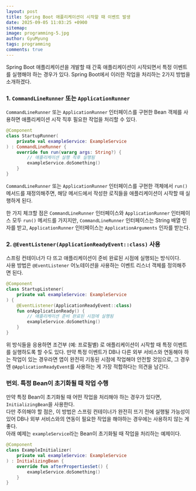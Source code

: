 ```yaml
---
layout:	post
title: Spring Boot 애플리케이션이 시작할 때 이벤트 발생
date: 2025-09-05 11:03:25 +0900
sitemap: 
image: programming-5.jpg
author: GyuMyung
tags: programming
comments: true
---
```


Spring Boot 애플리케이션을 개발할 때 간혹 애플리케이션이 시작되면서 특정 이벤트를 실행해야 하는 경우가 있다. Spring Boot에서 이러한 작업을 처리하는 2가지 방법을 소개하겠다.

### 1. `CommandLineRunner` 또는 `ApplicationRunner`
`CommandLineRunner` 또는 `ApplicationRunner` 인터페이스를 구현한 Bean 객체를 사용하면 애플리케이션 시작 직후 필요한 작업을 처리할 수 있다.

```kotlin
@Component
class StartupRunner(
	private val exampleService: ExampleService
) : CommandLineRunner {
	override fun run(vararg args: String?) {
		// 애플리케이션 실행 직후 실행됨
		exampleService.doSomething()
	}
}
```

`CommandLineRunner` 또는 `ApplicationRunner` 인터페이스를 구현한 객체에서 `run()` 메서드를 재정의해주면, 해당 메서드에서 작성한 로직들을 애플리케이션이 시작할 때 실행하게 된다.

한 가지 체크할 점은 `CommandLineRunner` 인터페이스와 `ApplicationRunner` 인터페이스 모두 `run()` 메서드를 가지지만, `CommandLineRunner` 인터페이스는 String 배열 인자를 받고, `ApplicationRunner` 인터페이스는 `ApplicationArguments` 인자를 받는다.

### 2. `@EventListener(ApplicationReadyEvent::class)` 사용
스프링 컨테이너가 다 뜨고 애플리케이션이 준비 완료된 시점에 실행되는 방식이다.<br>
사용 방법은 `@EventListener` 어노테이션을 사용하는 이벤트 리스너 객체를 정의해주면 된다.

```kotlin
@Component
class StartupListener(
	private val exampleService: ExampleService
) {
	@EventListener(ApplicationReadyEvent::class)
	fun onApplicationReady() {
		// 애플리케이션 준비 완료된 시점에 실행됨
		exampleService.doSomething()
	}
}
```

위 방식들을 응용하면 조건부 (예: 프로필별) 로 애플리케이션이 시작할 때 특정 이벤트를 실행하도록 할 수도 있다. 만약 특정 이벤트가 DB나 다른 외부 서비스와 연동해야 하는 작업이 있는 경우라면 앱이 완전히 기동된 시점에 작업해야 안전할 것임으로, 그 경우엔 `@ApplicationReadyEvent`를 사용하는 게 가장 적합하다는 의견을 남긴다.

### 번외. 특정 Bean이 초기화될 때 작업 수행
만약 특정 Bean이 초기화될 때 어떤 작업을 처리해야 하는 경우가 있다면, `InitializingBean`을 사용한다.<br>
다만 주의해야 할 점은, 이 방법은 스프링 컨테이너가 완전히 뜨기 전에 실행될 가능성이 있어 DB나 외부 서비스와의 연동이 필요한 작업을 해야하는 경우에는 사용하지 않는 게 좋다.<br>
아래 예제는 `exampleService`라는 Bean이 초기화될 때 작업을 처리하는 예제이다.

```kotlin
@Component
class ExampleInitializer(
	private val exampleService: ExampleService
) : InitializingBean {
	override fun afterPropertiesSet() {
		exampleService.doSomething()
	}
}
```

